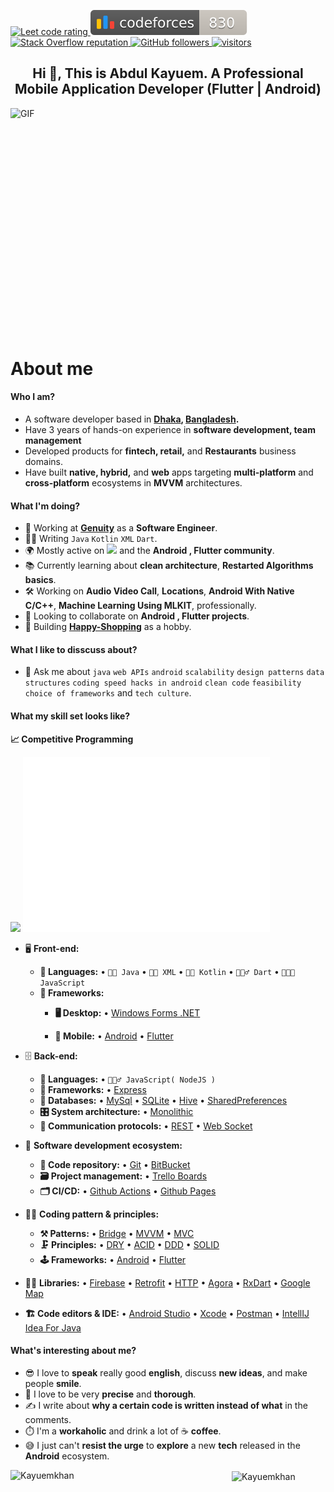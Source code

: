 <p align="left">
  <a href="https://leetcode.com/abdulkayuem/">
    <img src="https://cp-logo.vercel.app/leetcode/abdulkayuem" alt="Leet code rating" />
  </a>
  <a href="https://codeforces.com/profile/abdulkayuem007">
    <img alt="GitHub followers" src="https://github.com/Kayuemkhan/cf_stats/blob/main/output/rating.svg"> 
  </a>
  <a href="https://stackoverflow.com/users/13137312/abdul-kayuem">
    <img alt="Stack Overflow reputation" src="https://img.shields.io/stackexchange/stackoverflow/r/5921662?color=orange&label=reputation&logo=stackoverflow">
  </a>
  <a href="https://github.com/Kayuemkhan?tab=followers">
    <img alt="GitHub followers" src="https://img.shields.io/github/followers/Kayuemkhan?color=green&logo=github">
  </a>
  <a href="https://github.com/Kayuemkhan/">
    <img src="https://komarev.com/ghpvc/?username=Kayuemkhan" alt="visitors" />
  </a>

</p>

<h2 align="center">Hi 👋, This is Abdul Kayuem. A Professional Mobile
Application Developer (Flutter | Android)</h2>  

<img align="right" alt="GIF" src="https://github.com/abhisheknaiidu/abhisheknaiidu/blob/master/code.gif?raw=true" width="100%" height="400" />

<h1>About me</h1>

#### Who I am?
- A software developer based in **[Dhaka](https://en.wikipedia.org/wiki/Dhaka), [Bangladesh](https://en.wikipedia.org/wiki/Bangladesh).**
- Have 3 years of hands-on experience in **software development, team management**
- Developed products for **fintech, retail,** and **Restaurants** business domains.
- Have built **native, hybrid,** and **web** apps targeting **multi-platform** and **cross-platform** ecosystems in **MVVM** architectures.

#### What I'm doing?
- 🏢 Working at **[Genuity]([http://www.genuitysystems.com/])** as a **Software Engineer**.
- 👨‍💻 Writing `Java` `Kotlin` `XML` `Dart`.
- 🌍 Mostly active on <a href="https://www.linkedin.com/in/abdulkayuem/"><img src="https://cdn-icons-png.flaticon.com/512/174/174857.png" height=20></a> <!--[LinkedIn](https://www.linkedin.com/in/asadullah-rifat)--> and the **Android , Flutter community**.
- 📚 Currently learning about **clean architecture**,  **Restarted Algorithms basics**.
- 🛠️ Working on **Audio Video Call**, **Locations**, **Android With Native C/C++**, 
  **Machine Learning Using MLKIT**, professionally.
- 👯 Looking to collaborate on **Android , Flutter projects**.
- 🥰 Building **[Happy-Shopping](https://github.com/Kayuemkhan/Happy-Shopping)** 
   as a hobby.

#### What I like to disscuss about?
- 💬 Ask me about `java` `web APIs` `android` `scalability`
  `design patterns` `data structures` `coding speed hacks in android` 
  `clean code` `feasibility` 
  `choice of frameworks` and `tech culture`.

#### What my skill set looks like?
<b>&#128200; Competitive Programming</b>
<p float="left">
<img height="273em" src="https://leetcard.jacoblin.cool/abdulkayuem?theme=light&font=Karma&ext=contest" />
<img height="280em" src="https://github.com/Kayuemkhan/cf_stats/blob/main/output/light_card.svg" />
</p>


- 🖥 **Front-end:**
    - **📜 Languages:** • `🧙🏻 Java` • `👨‍🏭 XML` • `👨‍🔧 Kotlin` 
      • `🧚🏻‍♂️ Dart` • `👨🏻‍🎨 JavaScript`
    - **🔬 Frameworks:**
        - **🖥 Desktop:** •
          [Windows Forms .NET](https://learn.microsoft.com/en-us/dotnet/desktop/winforms/overview/?view=netdesktop-6.0)
          
        - **📱 Mobile:** 
          • [Android](https://www.android.com/)
          • [Flutter](https://flutter.dev/) 
          
- 🗄️ **Back-end:**
    - **📜 Languages:** • `🧙🏻‍♂️ JavaScript( NodeJS )`
    - **🔭 Frameworks:** • [Express](https://expressjs.com/)
    - **💾 Databases:** •
      [MySql](https://www.mysql.com/) 
      • [SQLite](https://www.sqlite.org/index.html) 
      • [Hive](https://pub.dev/packages/hive) 
      • [SharedPreferences](https://developer.android.com/reference/android/content/SharedPreferences)
    - **🎛 System architecture:** 
      • [Monolithic](https://microservices.io/patterns/monolithic.html)
    - **🔌 Communication protocols:** 
      • [REST](https://docs.microsoft.com/en-us/azure/architecture/best-practices/api-design) 
      • [Web Socket](https://developer.mozilla.org/en-US/docs/Web/API/WebSockets_API)
      
- 🎡 **Software development ecosystem:**
    - **📁 Code repository:** • [Git](https://git-scm.com/) 
      • [BitBucket](https://bitbucket.org/product) 
    - **🗃 Project management:** 
      • [Trello Boards](https://trello.com/en)
    - **🗂 CI/CD:** • [Github Actions](https://github.com/features/actions)
      • [Github Pages](https://pages.github.com/)
      
- 🧙‍♂️ **Coding pattern & principles:**
    - **⚒ Patterns:** 
      • [Bridge](https://en.wikipedia.org/wiki/Bridge_pattern) 
      • [MVVM](https://en.wikipedia.org/wiki/Model%E2%80%93view%E2%80%93viewmodel)
      • [MVC](https://en.wikipedia.org/wiki/Model%E2%80%93view%E2%80%93controller) 
    - **🗜 Principles:** • [DRY](https://en.wikipedia.org/wiki/Don%27t_repeat_yourself#:~:text=%22Don%27t%20repeat%20yourself%22,data%20normalization%20to%20avoid%20redundancy.)
      • [ACID](https://en.wikipedia.org/wiki/ACID)
      • [DDD](https://en.wikipedia.org/wiki/Domain-driven_design) 
      • [SOLID](https://www.digitalocean.com/community/conceptual_articles/s-o-l-i-d-the-first-five-principles-of-object-oriented-design)
    - **🕹 Frameworks:** 
      • [Android](https://www.android.com/)
      • [Flutter](https://flutter.dev/)
        
- 🧙‍♂   **Libraries:** 
      • [Firebase](https://firebase.google.com/)
      • [Retrofit](https://square.github.io/retrofit/)
      • [HTTP](https://pub.dev/packages/http)
      • [Agora](https://pub.dev/packages/agora_rtc_engine)
      • [RxDart](https://pub.dev/packages/rxdart)
      • [Google Map](https://developers.google.com/maps/documentation/android-sdk/start/)
      

- **🏗️ Code editors & IDE:**
  • [Android Studio](https://developer.android.com/studio)
  • [Xcode](https://developer.apple.com/xcode/)
  • [Postman](https://www.postman.com/)
  • [IntellIJ Idea For Java](https://www.jetbrains.com/idea/)
  

#### What's interesting about me?
- 😎 I love to **speak** really good **english**, discuss **new ideas**, and make people **smile**.
- 🧐 I love to be very **precise** and **thorough**.
- ✍️ I write about **why a certain code is written instead of what** in the comments.
- ⏱️ I'm a **workaholic** and drink a lot of ☕ **coffee**.
- 😅 I just can't **resist the urge** to **explore** a new **tech** released
  in the **Android** ecosystem.


<!--Github Stats-->

<p><img align="left" src="https://github-readme-stats.vercel.app/api/top-langs?username=Kayuemkhan&show_icons=true&locale=en&layout=compact" alt="Kayuemkhan" width="350" height="200" /></p>  <p>&nbsp;<img  align="center" src="https://github-readme-stats.vercel.app/api?username=Kayuemkhan&show_icons=true&locale=en" alt="Kayuemkhan"  width="400" height="200"/>


